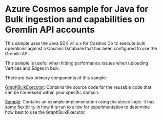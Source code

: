 # Azure Cosmos sample for Java for Bulk ingestion and capabilities on Gremlin API accounts

This sample uses the Java SDK v4.x.x for Cosmos Db to execute bulk operations against a Cosmos Database that has been
configured to use the Gremlin API.

This sample is useful when hitting performance issues when uploading Vertices and Edges in bulk.

There are two primary components of this sample:

[GraphBulkExecutor](src/main/java/com/azure/graph/bulk/impl/): Contains the source code for the reusable code that can
be harnessed within your specific domain.

[Sample](src/main/java/com/azure/graph/bulk/sample/): Contains an example implementation using the above logic. It has
some flexibility in how it is run to allow for experimentation to determine how best to use the GraphBulkExecutor.
